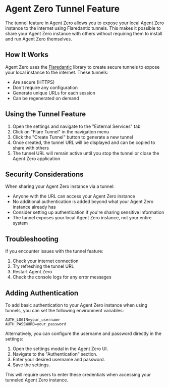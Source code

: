 # Agent Zero Tunnel Feature

The tunnel feature in Agent Zero allows you to expose your local Agent Zero instance to the internet using Flaredantic tunnels. This makes it possible to share your Agent Zero instance with others without requiring them to install and run Agent Zero themselves.

## How It Works

Agent Zero uses the [Flaredantic](https://pypi.org/project/flaredantic/) library to create secure tunnels to expose your local instance to the internet. These tunnels:

- Are secure (HTTPS)
- Don't require any configuration
- Generate unique URLs for each session
- Can be regenerated on demand

## Using the Tunnel Feature

1. Open the settings and navigate to the "External Services" tab
2. Click on "Flare Tunnel" in the navigation menu
3. Click the "Create Tunnel" button to generate a new tunnel
4. Once created, the tunnel URL will be displayed and can be copied to share with others
5. The tunnel URL will remain active until you stop the tunnel or close the Agent Zero application

## Security Considerations

When sharing your Agent Zero instance via a tunnel:

- Anyone with the URL can access your Agent Zero instance
- No additional authentication is added beyond what your Agent Zero instance already has
- Consider setting up authentication if you're sharing sensitive information
- The tunnel exposes your local Agent Zero instance, not your entire system

## Troubleshooting

If you encounter issues with the tunnel feature:

1. Check your internet connection
2. Try refreshing the tunnel URL
3. Restart Agent Zero
4. Check the console logs for any error messages

## Adding Authentication

To add basic authentication to your Agent Zero instance when using tunnels, you can set the following environment variables:

```
AUTH_LOGIN=your_username
AUTH_PASSWORD=your_password
```

Alternatively, you can configure the username and password directly in the settings:

1. Open the settings modal in the Agent Zero UI.
2. Navigate to the "Authentication" section.
3. Enter your desired username and password.
4. Save the settings.

This will require users to enter these credentials when accessing your tunneled Agent Zero instance.
